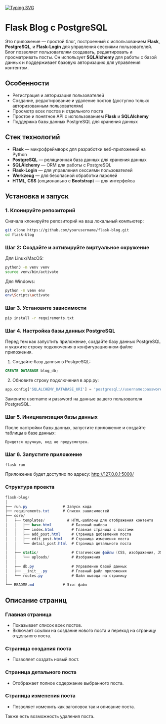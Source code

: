 [![Typing SVG](https://readme-typing-svg.herokuapp.com?color=%2336BCF7&lines=BLOG+на+Flask)](https://git.io/typing-svg)

# Flask Blog с PostgreSQL

Это приложение — простой блог, построенный с использованием **Flask**, **PostgreSQL**, и **Flask-Login** для управления сессиями пользователей. Блог позволяет пользователям создавать, редактировать и просматривать посты. Он использует **SQLAlchemy** для работы с базой данных и поддерживает базовую авторизацию для управления контентом.

## Особенности

- Регистрация и авторизация пользователей
- Создание, редактирование и удаление постов (доступно только авторизованным пользователям)
- Просмотр всех постов и отдельного поста
- Простое и понятное API с использованием **Flask** и **SQLAlchemy**
- Поддержка базы данных PostgreSQL для хранения данных

## Стек технологий

- **Flask** — микрофреймворк для разработки веб-приложений на Python
- **PostgreSQL** — реляционная база данных для хранения данных
- **SQLAlchemy** — ORM для работы с PostgreSQL
- **Flask-Login** — для управления сессиями пользователей
- **Werkzeug** — для безопасной обработки паролей
- **HTML, CSS** (опционально с **Bootstrap**) — для интерфейса

## Установка и запуск

### 1. Клонируйте репозиторий

Сначала клонируйте репозиторий на ваш локальный компьютер:

```bash
git clone https://github.com/yourusername/flask-blog.git
cd flask-blog
```

### Шаг 2: Создайте и активируйте виртуальное окружение
Для Linux/MacOS:

```bash
python3 -m venv venv
source venv/bin/activate
```
Для Windows:
```bash
python -m venv env
env\Scripts\activate
```

### Шаг 3. Установите зависимости
```bash
pip install -r requirements.txt
```

### Шаг 4. Настройка базы данных PostgreSQL
Перед тем как запустить приложение, создайте базу данных PostgreSQL и укажите строку подключения в конфигурационном файле приложения.

1. Создайте базу данных в PostgreSQL:

```sql
CREATE DATABASE blog_db;
```

2. Обновите строку подключения в app.py:
```python
app.config['SQLALCHEMY_DATABASE_URI'] = 'postgresql://username:password@localhost/blog_db'
```
Замените username и password на данные вашего пользователя PostgreSQL.

### Шаг 5. Инициализация базы данных
После настройки базы данных, запустите приложение и создайте таблицы в базе данных:

```
Придется вручную, код не предусмотрен.
```

### Шаг 6. Запустите приложение
```bash
flask run
```

Приложение будет доступно по адресу: http://127.0.0.1:5000/


### Структура проекта
```csharp
flask-blog/
│
├── run.py                # Запуск кода
├── requirements.txt      # Список зависимостей
├── core/
│   ├── templates/          # HTML-шаблоны для отображения контента
│   │   ├── base.html         # Базовый шаблон
│   │   ├── index.html        # Главная страница с постами
│   │   ├── add_post.html     # Страница добавления поста
│   │   ├── edit_post.html    # Страница изменения поста
│   │   └── detail_post.html  # Страница детального поста
│   │
│   ├── static/               # Статические файлы (CSS, изображения, JS)
│   │   └── uploads/          # Изображения
│   │
│   ├── db.py                 # Управление базой данных
│   ├── __init__.py           # Главный файл приложения
│   └── routes.py             # Файл вывода на страницу
│
└── README.md             # Этот файл
```


## Описание страниц
### Главная страница
+ Показывает список всех постов.
+ Включает ссылки на создание нового поста и переход на страницу отдельного поста.
  
### Страница создания поста
+ Позволяет создать новый пост.
  
### Страница детального поста
+ Отображает полное содержание выбранного поста.

### Страница изменения поста
+ Позволяет изменить как заголовок так и описание поста.

Также есть возможность удаления поста.
